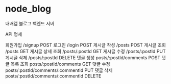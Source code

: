 # node_blog
내배캠 블로그 백엔드 서버

API 명세

회원가입 /signup POST
로그인 /login POST
게시글 작성 /posts POST
게시글 조회 /posts GET
게시글 상세 조회 /posts/:postId GET
게시글 수정 /posts/:postId PUT
게시글 삭제 /posts/:postId DELETE
댓글 생성 posts/:postId/comments POST
댓글 목록 조회 posts/:postId/comments GET
댓글 수정 posts/:postId/comments/:commentId PUT
댓글 삭제 posts/:postId/comments/:commentId DELETE
